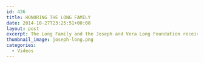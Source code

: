 ```yaml
---
id: 436
title: HONORING THE LONG FAMILY
date: 2014-10-27T23:25:51+00:00
layout: post
excerpt: The Long Family and the Joseph and Vera Long Foundation receive the 2014 Fiat Lux Award for their volunteer leadership and generosity to UC Santa Cruz.
thumbnail_image: joseph-long.png
categories:
  - Videos
---
```

